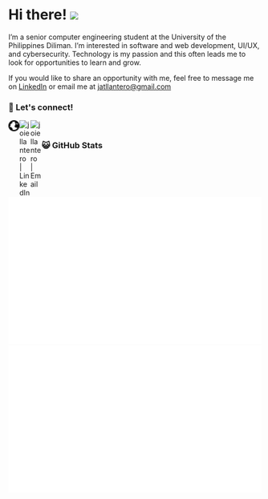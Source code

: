 # Hi there! <img src="https://raw.githubusercontent.com/MartinHeinz/MartinHeinz/master/wave.gif" width="30px">

I’m a senior computer engineering student at the University of the Philippines Diliman. I’m interested in software and web development, UI/UX, and cybersecurity. Technology is my passion and this often leads me to look for opportunities to learn and grow.

If you would like to share an opportunity with me, feel free to message me on [LinkedIn](https://www.linkedin.com/in/joiellantero/) or email me at [jatllantero@gmail.com](mailto:jatllantero@gmail.com)

### 🔗 Let's connect!

[<img align="left" alt="joiellantero.codes" width="22px" src="https://raw.githubusercontent.com/iconic/open-iconic/master/svg/globe.svg" />][website]
[<img align="left" alt="joiellantero | LinkedIn" width="22px" src="https://cdn.jsdelivr.net/npm/simple-icons@v3/icons/linkedin.svg" />][linkedin]
[<img align="left" alt="joiellantero | Email" width="22px" src="https://cdn.jsdelivr.net/npm/simple-icons@v3/icons/gmail.svg" />][email]

<br />

### 😺 GitHub Stats

<a href="https://github.com/jstrieb/github-stats">

![](https://github.com/joiellantero/github-stats/blob/master/generated/overview.svg)
![](https://github.com/joiellantero/github-stats/blob/master/generated/languages.svg)

</a>


[website]: https://jatl-django-personal-website.herokuapp.com/
[linkedin]: https://www.linkedin.com/in/joiellantero/
[email]: mailto:jatllantero@gmail.com
